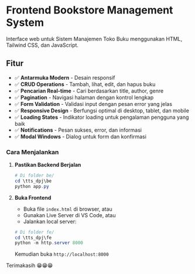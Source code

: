 # Frontend Bookstore Management System

Interface web untuk Sistem Manajemen Toko Buku menggunakan HTML, Tailwind CSS, dan JavaScript.

## Fitur

- ✅ **Antarmuka Modern** - Desain responsif
- ✅ **CRUD Operations** - Tambah, lihat, edit, dan hapus buku
- ✅ **Pencarian Real-time** - Cari berdasarkan title, author, genre
- ✅ **Pagination** - Navigasi halaman dengan kontrol lengkap
- ✅ **Form Validation** - Validasi input dengan pesan error yang jelas
- ✅ **Responsive Design** - Berfungsi optimal di desktop, tablet, dan mobile
- ✅ **Loading States** - Indikator loading untuk pengalaman pengguna yang baik
- ✅ **Notifications** - Pesan sukses, error, dan informasi
- ✅ **Modal Windows** - Dialog untuk form dan konfirmasi

### Cara Menjalankan

1. **Pastikan Backend Berjalan**

   ```powershell
   # Di folder be/
   cd \tts_dpj\be
   python app.py
   ```

2. **Buka Frontend**
   - Buka file `index.html` di browser, atau
   - Gunakan Live Server di VS Code, atau
   - Jalankan local server:
   ```powershell
   # Di folder fe/
   cd \tts_dpj\fe
   python -m http.server 8000
   ```
   Kemudian buka `http://localhost:8000`

Terimakasih 😁😁😁
